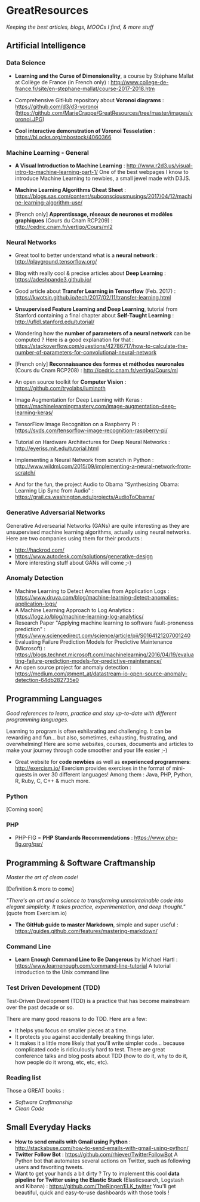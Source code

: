 # GreatResources
*Keeping the best articles, blogs, MOOCs I find, &amp; more stuff*

## Artificial Intelligence

### Data Science 
- **Learning and the Curse of Dimensionality**, a course by Stéphane Mallat at Collège de France (in French only) : http://www.college-de-france.fr/site/en-stephane-mallat/course-2017-2018.htm

- Comprehensive GitHub repository about **Voronoi diagrams** : https://github.com/d3/d3-voronoi 
(https://github.com/MarieCrappe/GreatResources/tree/master/images/voronoi.JPG)

- **Cool interactive demonstration of Voronoi Tesselation** : https://bl.ocks.org/mbostock/4060366

### Machine Learning - General

- **A Visual Introduction to Machine Learning** : http://www.r2d3.us/visual-intro-to-machine-learning-part-1/
One of the best webpages I know to introduce Machine Learning to newbies, a small jewel made with D3JS.

- **Machine Learning Algorithms Cheat Sheet** :
https://blogs.sas.com/content/subconsciousmusings/2017/04/12/machine-learning-algorithm-use/

- [French only] **Apprentissage, réseaux de neurones et modèles graphiques** (Cours du Cnam RCP209) : http://cedric.cnam.fr/vertigo/Cours/ml2

### Neural Networks
- Great tool to better understand what is a **neural network** :
http://playground.tensorflow.org/

- Blog with really cool & precise articles about **Deep Learning** :
https://adeshpande3.github.io/

- Good article about **Transfer Learning in Tensorflow** (Feb. 2017) :
https://kwotsin.github.io/tech/2017/02/11/transfer-learning.html

- **Unsupervised Feature Learning and Deep Learning**, tutorial from Stanford containing a final chapter about **Self-Taught Learning** : http://ufldl.stanford.edu/tutorial/

- Wondering how the **number of parameters of a neural network** can be computed ? Here is a good explanation for that : https://stackoverflow.com/questions/42786717/how-to-calculate-the-number-of-parameters-for-convolutional-neural-network

- [French only] **Reconnaissance des formes et méthodes neuronales** (Cours du Cnam RCP208) : http://cedric.cnam.fr/vertigo/Cours/ml

- An open source toolkit for **Computer Vision** : https://github.com/tryolabs/luminoth

- Image Augmentation for Deep Learning with Keras : https://machinelearningmastery.com/image-augmentation-deep-learning-keras/

- TensorFlow Image Recognition on a Raspberry Pi : https://svds.com/tensorflow-image-recognition-raspberry-pi/

- Tutorial on Hardware Architectures for Deep Neural Networks : http://eyeriss.mit.edu/tutorial.html

- Implementing a Neural Network from scratch in Python : http://www.wildml.com/2015/09/implementing-a-neural-network-from-scratch/

- And for the fun, the project Audio to Obama "Synthesizing Obama: Learning Lip Sync from Audio" : https://grail.cs.washington.edu/projects/AudioToObama/

### Generative Adversarial Networks 
Generative Adversearial Networks (GANs) are quite interesting as they are unsupervised machine learning algorithms, actually using neural networks. Here are two companies using them for their products : 
- http://hackrod.com/
- https://www.autodesk.com/solutions/generative-design
- More interesting stuff about GANs will come ;-)

### Anomaly Detection
- Machine Learning to Detect Anomalies from Application Logs : https://www.druva.com/blog/machine-learning-detect-anomalies-application-logs/
- A Machine Learning Approach to Log Analytics : https://logz.io/blog/machine-learning-log-analytics/
- Research Paper "Applying machine learning to software fault-proneness prediction" :  https://www.sciencedirect.com/science/article/pii/S0164121207001240
- Evaluating Failure Prediction Models for Predictive Maintenance (Microsoft) : https://blogs.technet.microsoft.com/machinelearning/2016/04/19/evaluating-failure-prediction-models-for-predictive-maintenance/
- An open source project for anomaly detection : https://medium.com/@ment_at/datastream-io-open-source-anomaly-detection-64db282735e0


## Programming Languages
*Good references to learn, practice and stay up-to-date with different programming languages.*

Learning to program is often exhilarating and challenging. It can be rewarding and fun... but also, sometimes, exhausting, frustrating, and overwhelming! Here are some websites, courses, documents and articles to make your journey through code smoother and your life easier ;-)

- Great website for **code newbies** as well as **experienced programmers**: http://exercism.io/
Exercism provides exercises in the format of mini-quests in over 30 different languages! Among them : Java, PHP, Python, R, Ruby, C, C++ & much more.

### Python
[Coming soon]

### PHP
- PHP-FIG = **PHP Standards Recommendations** :
https://www.php-fig.org/psr/

## Programming & Software Craftmanship
*Master the art of clean code!*

[Definition & more to come]

*"There's an art and a science to transforming unmaintainable code into elegant simplicity. It takes practice, experimentation, and deep thought."* (quote from Exercism.io)

- **The GitHub guide to master Markdown**, simple and super useful :
https://guides.github.com/features/mastering-markdown/

### Command Line
- **Learn Enough Command Line to Be Dangerous** by Michael Hartl : https://www.learnenough.com/command-line-tutorial
A tutorial introduction to the Unix command line

### Test Driven Development (TDD)
Test-Driven Development (TDD) is a practice that has become mainstream over the past decade or so.

There are many good reasons to do TDD. Here are a few:

* It helps you focus on smaller pieces at a time.
* It protects you against accidentally breaking things later.
* It makes it a little more likely that you'll write simpler code... because complicated code is ridiculously hard to test.
There are great conference talks and blog posts about TDD (how to do it, why to do it, how people do it wrong, etc, etc, etc).

### Reading list
Those a GREAT books :
- *Software Craftmanship*
- *Clean Code*

## Small Everyday Hacks
- **How to send emails with Gmail using Python** : http://stackabuse.com/how-to-send-emails-with-gmail-using-python/
- **Twitter Follow Bot** : https://github.com/rhiever/TwitterFollowBot A Python bot that automates several actions on Twitter, such as following users and favoriting tweets.
- Want to get your hands a bit dirty ? Try to implement this cool **data pipeline for Twitter using the Elastic Stack** (Elasticsearch, Logstash and Kibana) : https://github.com/TheRinger/ELK_twitter
You'll get beautiful, quick and easy-to-use dashboards with those tools !
